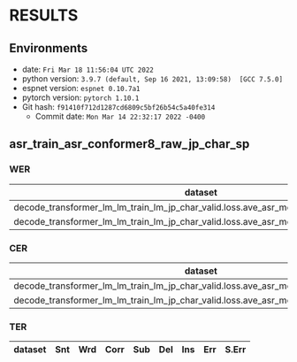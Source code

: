 <!-- Generated by scripts/utils/show_asr_result.sh -->
# RESULTS
## Environments
- date: `Fri Mar 18 11:56:04 UTC 2022`
- python version: `3.9.7 (default, Sep 16 2021, 13:09:58)  [GCC 7.5.0]`
- espnet version: `espnet 0.10.7a1`
- pytorch version: `pytorch 1.10.1`
- Git hash: `f91410f712d1287cd6809c5bf26b54c5a40fe314`
  - Commit date: `Mon Mar 14 22:32:17 2022 -0400`

## asr_train_asr_conformer8_raw_jp_char_sp
### WER

|dataset|Snt|Wrd|Corr|Sub|Del|Ins|Err|S.Err|
|---|---|---|---|---|---|---|---|---|
|decode_transformer_lm_lm_train_lm_jp_char_valid.loss.ave_asr_model_valid.acc.ave/dev|250|250|18.0|82.0|0.0|0.0|82.0|82.0|
|decode_transformer_lm_lm_train_lm_jp_char_valid.loss.ave_asr_model_valid.acc.ave/eval1|250|250|10.4|89.6|0.0|0.0|89.6|89.6|

### CER

|dataset|Snt|Wrd|Corr|Sub|Del|Ins|Err|S.Err|
|---|---|---|---|---|---|---|---|---|
|decode_transformer_lm_lm_train_lm_jp_char_valid.loss.ave_asr_model_valid.acc.ave/dev|250|6349|89.4|8.6|2.0|1.0|11.7|82.0|
|decode_transformer_lm_lm_train_lm_jp_char_valid.loss.ave_asr_model_valid.acc.ave/eval1|250|5928|87.7|9.8|2.5|1.1|13.4|89.6|

### TER

|dataset|Snt|Wrd|Corr|Sub|Del|Ins|Err|S.Err|
|---|---|---|---|---|---|---|---|---|
